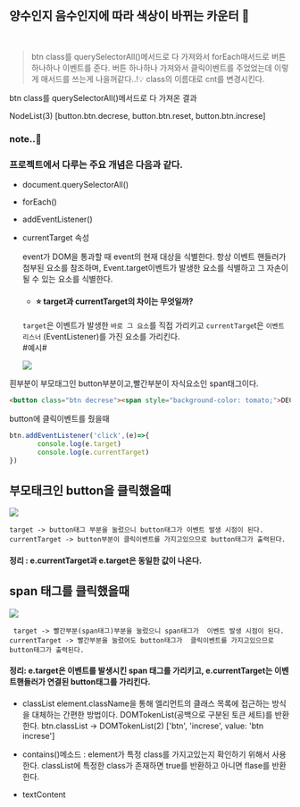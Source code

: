 ##  양수인지 음수인지에 따라 색상이 바뀌는 카운터 🌈

<br/>

> btn class를 querySelectorAll()메서드로 다 가져와서 forEach매서드로 버튼 하나하나 이벤트를 준다.
버튼 하나하나 가져와서 클릭이벤트를 주었었는데 이렇게 매서드를 쓰는게 나을꺼같다..!💡
class의 이름대로 cnt를 변경시킨다.

btn class를 querySelectorAll()메서드로 다 가져온 결과

NodeList(3) [button.btn.decrese, button.btn.reset, button.btn.increse]


### note..📝


### 프로젝트에서 다루는 주요 개념은 다음과 같다.

* document.querySelectorAll()
* forEach()
* addEventListener()

* currentTarget 속성

  event가 DOM을 통과할 때 event의 현재 대상을 식별한다. 항상 이벤트 핸들러가 첨부된 요소를 참조하며, Event.target이벤트가 발생한 요소를 식별하고 그 자손이 될 수 있는 요소를 식별한다.

  - #### ⭐️ target과 currentTarget의 차이는 무엇일까?
  
   `target`은 이벤트가 발생한 `바로 그 요소`를 직접 가리키고 `currentTarge`t은 `이벤트 리스너`  (EventListener)를 가진 요소를 가리킨다.
   <br/>
   #예시#

  ![](https://velog.velcdn.com/images/cocorig/post/e574c1d9-0996-4793-b420-f2554442e3cd/image.png)

흰부분이 부모태그인 button부분이고,빨간부분이 자식요소인 span태그이다.

  ```html
 <button class="btn decrese"><span style="background-color: tomato;">DECREASE</span></button>

  ```
  button에 클릭이벤트를 줬을때
 ```javascript
 btn.addEventListener('click',(e)=>{
        console.log(e.target)
        console.log(e.currentTarget)
 })
```
##  부모태크인 button을 클릭했을때

![](https://velog.velcdn.com/images/cocorig/post/2c942ab6-a73f-431d-aead-781a9f07dc9c/image.png)

    target -> button태그 부분을 눌렀으니 button태그가 이벤트 발생 시점이 된다.
    currentTarget -> button부분이 클릭이벤트를 가지고있으므로 button태그가 출력된다.
####  정리 : e.currentTarget과 e.target은 동일한 값이 나온다.
    
##  span 태그를 클릭했을때
![](https://velog.velcdn.com/images/cocorig/post/36856101-4354-4eeb-bd8c-0b060b20352d/image.png)

     target -> 빨간부분(span태그)부분을 눌렀으니 span태그가  이벤트 발생 시점이 된다.
    currentTarget -> 빨간부분을 눌렀어도 button태그가  클릭이벤트를 가지고있으므로 button태그가 출력된다.
 #### 정리: e.target은 이벤트를 발생시킨 span 태그를 가리키고, e.currentTarget는 이벤트핸들러가 연결된 button태그를 가리킨다.


* classList 
element.className을 통해 엘리먼트의 클래스 목록에 접근하는 방식을 대체하는 간편한 방법이다. DOMTokenList(공백으로 구분된 토큰 세트)를 반환한다.
  btn.classList -> DOMTokenList(2) ['btn', 'increse', value: 'btn increse']

- contains()메소드 : element가 특정 class를 가지고있는지 확인하기 위해서 사용한다.
    classList에 특정한 class가 존재하면 true를 반환하고 아니면 flase를 반환한다.
* textContent









